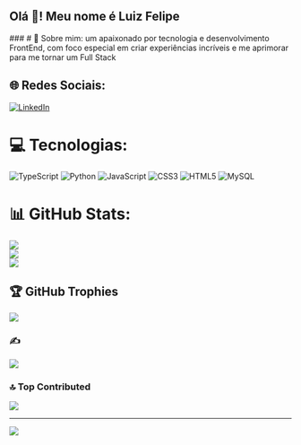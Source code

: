 <h2 align="left">Olá 👋! Meu nome é Luiz Felipe</h2>
###
# 💫 Sobre mim:
um apaixonado por tecnologia e desenvolvimento FrontEnd, com foco especial em criar experiências incríveis e me aprimorar para me tornar um Full Stack


## 🌐 Redes Sociais:
[![LinkedIn](https://img.shields.io/badge/LinkedIn-%230077B5.svg?logo=linkedin&logoColor=white)](https://linkedin.com/in/Luix3005) 

# 💻 Tecnologias:
![TypeScript](https://img.shields.io/badge/typescript-%23007ACC.svg?style=for-the-badge&logo=typescript&logoColor=white) ![Python](https://img.shields.io/badge/python-3670A0?style=for-the-badge&logo=python&logoColor=ffdd54) ![JavaScript](https://img.shields.io/badge/javascript-%23323330.svg?style=for-the-badge&logo=javascript&logoColor=%23F7DF1E) ![CSS3](https://img.shields.io/badge/css3-%231572B6.svg?style=for-the-badge&logo=css3&logoColor=white) ![HTML5](https://img.shields.io/badge/html5-%23E34F26.svg?style=for-the-badge&logo=html5&logoColor=white) ![MySQL](https://img.shields.io/badge/mysql-4479A1.svg?style=for-the-badge&logo=mysql&logoColor=white)
# 📊 GitHub Stats:
![](https://github-readme-stats.vercel.app/api?username=Luix3005&theme=dark&hide_border=false&include_all_commits=true&count_private=true)<br/>
![](https://github-readme-streak-stats.herokuapp.com/?user=Luix3005&theme=dark&hide_border=false)<br/>
![](https://github-readme-stats.vercel.app/api/top-langs/?username=Luix3005&theme=dark&hide_border=false&include_all_commits=true&count_private=true&layout=compact)

## 🏆 GitHub Trophies
![](https://github-profile-trophy.vercel.app/?username=Luix3005&theme=gruvbox&no-frame=false&no-bg=false&margin-w=4)

### ✍️ 
![](https://quotes-github-readme.vercel.app/api?type=vetical&theme=dark)

### 🔝 Top Contributed
![](https://github-contributor-stats.vercel.app/api?username=Luix3005&limit=5&theme=dark&combine_all_yearly_contributions=true)

---
[![](https://visitcount.itsvg.in/api?id=Luix3005&icon=5&color=8)](https://visitcount.itsvg.in)

<!-- Proudly created with GPRM ( https://gprm.itsvg.in ) -->
